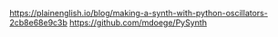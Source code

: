 https://plainenglish.io/blog/making-a-synth-with-python-oscillators-2cb8e68e9c3b
https://github.com/mdoege/PySynth
